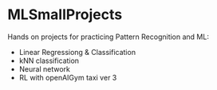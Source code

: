 # MLSmallProjects

Hands on projects for practicing Pattern Recognition and ML:
  + Linear Regressiong & Classification
  + kNN classification
  + Neural network
  + RL with openAIGym taxi ver 3
